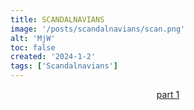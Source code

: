 ```yaml
---
title: SCANDALNAVIANS
image: '/posts/scandalnavians/scan.png'
alt: 'MjW'
toc: false
created: '2024-1-2'
tags: ['Scandalnavians']
---
```


<center><a href=https://snowboardmag.com/videos/scandalnavians-part-1>part 1</a> </center>
<br/>

<script>
  import { YouTube } from 'sveltekit-embed'
</script>

<YouTube youTubeId="GlXSsXvrmU0" />

